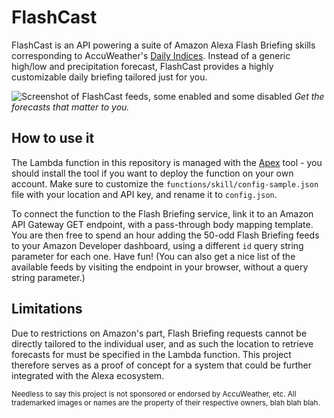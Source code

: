 # FlashCast

FlashCast is an API powering a suite of Amazon Alexa Flash Briefing skills corresponding to AccuWeather's [Daily Indices](http://developer.accuweather.com/list-available-daily-indices). Instead of a generic high/low and precipitation forecast, FlashCast provides a highly customizable daily briefing tailored just for you.

![Screenshot of FlashCast feeds, some enabled and some disabled](http://f.jesse.ws/flashcast-screenshot.png)
*Get the forecasts that matter to you.*

## How to use it

The Lambda function in this repository is managed with the [Apex](https://github.com/apex/apex) tool - you should install the tool if you want to deploy the function on your own account. Make sure to customize the `functions/skill/config-sample.json` file with your location and API key, and rename it to `config.json`.

To connect the function to the Flash Briefing service, link it to an Amazon API Gateway GET endpoint, with a pass-through body mapping template. You are then free to spend an hour adding the 50-odd Flash Briefing feeds to your Amazon Developer dashboard, using a different `id` query string parameter for each one. Have fun! (You can also get a nice list of the available feeds by visiting the endpoint in your browser, without a query string parameter.)

## Limitations

Due to restrictions on Amazon's part, Flash Briefing requests cannot be directly tailored to the individual user, and as such the location to retrieve forecasts for must be specified in the Lambda function. This project therefore serves as a proof of concept for a system that could be further integrated with the Alexa ecosystem.

<sub>Needless to say this project is not sponsored or endorsed by AccuWeather, etc. All trademarked images or names are the property of their respective owners, blah blah blah.</sub>